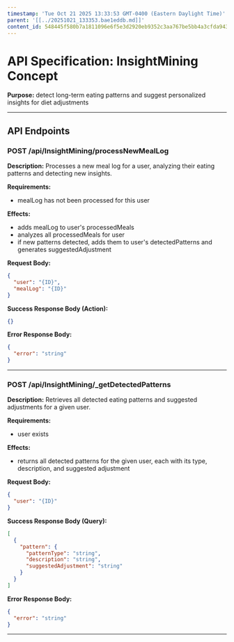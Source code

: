```yaml
---
timestamp: 'Tue Oct 21 2025 13:33:53 GMT-0400 (Eastern Daylight Time)'
parent: '[[../20251021_133353.bae1eddb.md]]'
content_id: 548445f580b7a1811096e6f5e3d2920eb9352c3aa767be5bb4a3cfda9430e5a7
---
```


# API Specification: InsightMining Concept

**Purpose:** detect long-term eating patterns and suggest personalized insights for diet adjustments

***

## API Endpoints

### POST /api/InsightMining/processNewMealLog

**Description:** Processes a new meal log for a user, analyzing their eating patterns and detecting new insights.

**Requirements:**

* mealLog has not been processed for this user

**Effects:**

* adds mealLog to user's processedMeals
* analyzes all processedMeals for user
* if new patterns detected, adds them to user's detectedPatterns and generates suggestedAdjustment

**Request Body:**

```json
{
  "user": "{ID}",
  "mealLog": "{ID}"
}
```

**Success Response Body (Action):**

```json
{}
```

**Error Response Body:**

```json
{
  "error": "string"
}
```

***

### POST /api/InsightMining/\_getDetectedPatterns

**Description:** Retrieves all detected eating patterns and suggested adjustments for a given user.

**Requirements:**

* user exists

**Effects:**

* returns all detected patterns for the given user, each with its type, description, and suggested adjustment

**Request Body:**

```json
{
  "user": "{ID}"
}
```

**Success Response Body (Query):**

```json
[
  {
    "pattern": {
      "patternType": "string",
      "description": "string",
      "suggestedAdjustment": "string"
    }
  }
]
```

**Error Response Body:**

```json
{
  "error": "string"
}
```

***
